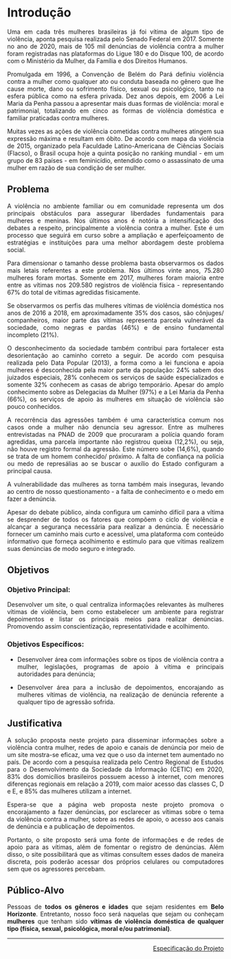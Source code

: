 <div align="justify">

# Introdução

Uma em cada três mulheres brasileiras já foi vítima de algum tipo de violência, aponta pesquisa realizada pelo Senado Federal em 2017. Somente no ano de 2020, mais de 105 mil denúncias de violência contra a mulher foram registradas nas plataformas do Ligue 180 e do Disque 100, de acordo com o Ministério da Mulher, da Família e dos Direitos Humanos.

Promulgada em 1996, a Convenção de Belém do Pará definiu violência contra a mulher como qualquer ato ou conduta baseada no gênero que lhe cause morte, dano ou sofrimento físico, sexual ou psicológico, tanto na esfera pública como na esfera privada. Dez anos depois, em 2006 a Lei Maria da Penha passou a apresentar mais duas formas de violência: moral e patrimonial, totalizando em cinco as formas de violência doméstica e familiar praticadas contra mulheres.

Muitas vezes as ações de violência cometidas contra mulheres atingem sua expressão máxima e resultam em óbito. De acordo com mapa da violência de 2015, organizado pela Faculdade Latino-Americana de Ciências Sociais (Flacso), o Brasil ocupa hoje a quinta posição no ranking mundial - em um grupo de 83 países - em feminicídio, entendido como o assassinato de uma mulher em razão de sua condição de ser mulher.


## Problema
 
A violência no ambiente familiar ou em comunidade representa um dos principais obstáculos para assegurar liberdades fundamentais para mulheres e meninas. Nos últimos anos é notória a intensificação dos debates a respeito, principalmente a violência contra a mulher. Este é um processo que seguirá em curso sobre a ampliação e aperfeiçoamento de estratégias e instituições para uma melhor abordagem deste problema social. 

Para dimensionar o tamanho desse problema basta observarmos os dados mais letais referentes a este problema. Nos últimos vinte anos, 75.280 mulheres foram  mortas. Somente em 2017, mulheres foram maioria entre entre as vítimas nos 209.580 registros de violência física - representando 67% do total de vítimas agredidas fisicamente.

Se observarmos os perfis das mulheres vítimas de violência doméstica nos anos de 2016 a 2018, em aproximadamente 35% dos casos, são cônjuges/ companheiros, maior parte das vítimas representa parcela vulnerável da sociedade, como negras e pardas (46%) e de ensino fundamental incompleto (21%).

O desconhecimento da sociedade também contribui para fortalecer esta desorientação ao caminho correto a seguir. De  acordo  com pesquisa realizada pelo Data Popular (2013), a forma como a  lei funciona e apoia mulheres é desconhecida pela maior parte da população: 24% sabem dos juizados especiais, 28% conhecem os serviços de saúde especializados e somente 32% conhecem as casas de abrigo temporário. Apesar do amplo conhecimento sobre as Delegacias da Mulher (97%) e a Lei Maria da  Penha (66%), os serviços de apoio às mulheres em situação de  violência são pouco conhecidos.

A recorrência das agressões também é uma característica comum nos casos onde a mulher não denuncia seu agressor. Entre  as  mulheres  entrevistadas  na  PNAD  de  2009  que  procuraram  a  polícia  quando foram agredidas, uma parcela importante não registrou queixa (12,2%), ou seja,  não  houve  registro  formal  da agressão. Este número sobe (14,6%), quando se trata de um homem conhecido/ próximo. A falta de confiança na polícia ou medo de represálias ao se buscar o auxílio do Estado configuram a principal causa. 

A vulnerabilidade das mulheres as torna também mais inseguras, levando ao centro de nosso questionamento - a falta de conhecimento e o medo em fazer a denúncia. 

Apesar do debate público, ainda configura um caminho difícil para a vítima se desprender de todos os fatores que compõem o ciclo de violência e alcançar a segurança necessária para realizar a denúncia. É necessário fornecer um caminho mais curto e acessível, uma plataforma com conteúdo informativo que forneça acolhimento e estímulo para que vítimas realizem suas denúncias de modo seguro e integrado.

## Objetivos

### Objetivo Principal:

Desenvolver um site, o qual centraliza informações relevantes às mulheres vítimas de violência, bem como estabelecer um ambiente para registrar depoimentos e listar os principais meios para realizar denúncias. Promovendo assim conscientização, representatividade e acolhimento.

### Objetivos Específicos:

 - Desenvolver área com informações sobre os tipos de violência contra a mulher, legislações, programas de apoio à vítima e principais autoridades para denúncia;

 - Desenvolver área para a inclusão de depoimentos, encorajando as mulheres vítimas de violência, na realização de denúncia referente a qualquer tipo de agressão sofrida.


## Justificativa

A solução proposta neste projeto para disseminar informações sobre a violência contra mulher, redes de apoio e canais de denúncia por meio de um site mostra-se eficaz, uma vez que o uso da internet tem aumentado no país. De acordo com a pesquisa realizada pelo Centro Regional de Estudos para o Desenvolvimento da Sociedade da Informação (CETIC) em 2020, 83% dos domicílios brasileiros possuem acesso à internet, com menores diferenças regionais em relação a 2019, com maior acesso das classes C, D e E, e 85% das mulheres utilizam a internet. 
 
Espera-se que a página web proposta neste projeto promova o encorajamento a fazer denúncias, por esclarecer as vítimas sobre o tema da violência contra a mulher, sobre as redes de apoio, o acesso aos canais de denúncia e a publicação de depoimentos.

Portanto, o site proposto será uma fonte de informações e de redes de apoio para as vítimas, além de fomentar o registro de denúncias. Além disso, o site possibilitará que as vítimas consultem esses dados de maneira discreta, pois poderão acessar dos próprios celulares ou computadores sem que os agressores percebam.
 
 

## Público-Alvo

Pessoas de **todos os gêneros e idades** que sejam residentes em **Belo Horizonte**. Entretanto, nosso foco será naquelas que sejam ou conheçam **mulheres** que tenham sido **vítimas de violência doméstica de qualquer tipo (física, sexual, psicológica, moral e/ou patrimonial)**. 

 <hr>
 
 <p align="right"><a href="./especification.md">Especificação do Projeto</a></p>
